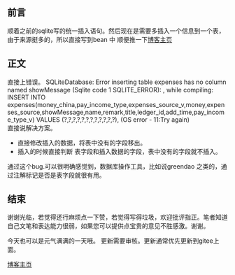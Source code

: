 
## 前言
顺着之前的sqlite写的统一插入语句。然后现在是需要多插入一个信息到一个表，由于来源挺多的，所以直接写到bean 中
顺便推一下[博客主页](http://lalalaxiaowifi.gitee.io/pictures/) 
## 正文
直接上错误。
SQLiteDatabase: Error inserting table expenses has no column named showMessage (Sqlite code 1 SQLITE_ERROR): , while compiling: INSERT INTO expenses(money_china,pay_income_type,expenses_source_v,money,expenses_source,showMessage,name,remark,title,ledger_id,add_time,pay_income_type_v) VALUES (?,?,?,?,?,?,?,?,?,?,?,?), (OS error - 11:Try again)
<br>
直接说解决方案。
* 直接修改插入的数据，将表中没有的字段移出。
* 插入的时候直接判断 表字段和插入数据的字段，表中没有的字段就不插入。

通过这个bug.可以很明确感觉到，数据库操作工具，比如说greendao 之类的，通过注解标记是否是表字段就很有用。
## 结束

谢谢光临，若觉得还行麻烦点一下赞，若觉得写得垃圾，欢迎批评指正。笔者知道自己文笔和表达能力很弱，如果您可以提供点宝贵的意见不胜感激。谢谢。

今天也可以是元气满满的一天哦。
更新需要审核。更新通常优先更新到gitee上面。

[博客主页](http://lalalaxiaowifi.gitee.io/pictures/)  

